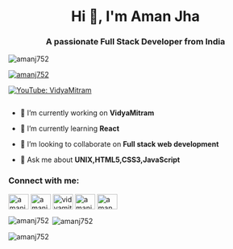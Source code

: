 
<h1 align="center">Hi 👋, I'm Aman Jha</h1>
<h3 align="center">A passionate Full Stack Developer from India </h3>

<p align="left"> <img src="https://komarev.com/ghpvc/?username=amanj752&label=Profile%20views&color=0e75b6&style=flat" alt="amanj752" /> </p>

<p align="left"> <a href="https://github.com/ryo-ma/github-profile-trophy"><img src="https://github-profile-trophy.vercel.app/?username=amanj752" alt="amanj752" /></a> </p>

[![YouTube: VidyaMitram](https://img.shields.io/youtube/channel/subscribers/UCQyqm8kheP4cQg_LfEcCVdw?style=plastic)](https://www.youtube.com/channel/UCQyqm8kheP4cQg_LfEcCVdw)

<p align="left"> <a href="https://twitter.com/" target="blank"><img src="https://img.shields.io/twitter/follow/?logo=twitter&style=for-the-badge" alt="" /></a> </p>

- 🔭 I’m currently working on **VidyaMitram**

- 🌱 I’m currently learning **React**

- 👯 I’m looking to collaborate on **Full stack web development**

- 💬 Ask me about **UNIX,HTML5,CSS3,JavaScript**


<h3 align="left">Connect with me:</h3>
<p align="left">
<a href="https://dev.to/amanj752" target="blank"><img align="center" src="https://raw.githubusercontent.com/rahuldkjain/github-profile-readme-generator/master/src/images/icons/Social/devto.svg" alt="amanj752" height="30" width="40" /></a>
<a href="https://linkedin.com/in/amanj752" target="blank"><img align="center" src="https://raw.githubusercontent.com/rahuldkjain/github-profile-readme-generator/master/src/images/icons/Social/linked-in-alt.svg" alt="amanj752" height="30" width="40" /></a>
<a href="https://www.youtube.com/c/vidyamitram" target="blank"><img align="center" src="https://raw.githubusercontent.com/rahuldkjain/github-profile-readme-generator/master/src/images/icons/Social/youtube.svg" alt="vidyamitram" height="30" width="40" /></a>
<a href="https://www.codechef.com/users/aman752" target="blank"><img align="center" src="https://cdn.jsdelivr.net/npm/simple-icons@3.1.0/icons/codechef.svg" alt="amanj752" height="30" width="40" /></a>
<a href="https://leetcode.com/aman_j752/" target="blank"><img align="center" src="https://raw.githubusercontent.com/rahuldkjain/github-profile-readme-generator/master/src/images/icons/Social/leet-code.svg" alt="aman_j752" height="30" width="40" /></a>
</p>

<p><img align="left" src="https://github-readme-stats.vercel.app/api/top-langs?username=amanj752&show_icons=true&locale=en&layout=compact" alt="amanj752" /></p>

<p>&nbsp;<img align="center" src="https://github-readme-stats.vercel.app/api?username=amanj752&show_icons=true&locale=en" alt="amanj752" /></p>

<p><img align="center" src="https://github-readme-streak-stats.herokuapp.com/?user=amanj752&" alt="amanj752" /></p>

